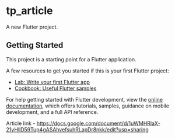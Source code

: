 # tp_article

A new Flutter project.

## Getting Started

This project is a starting point for a Flutter application.

A few resources to get you started if this is your first Flutter project:

- [Lab: Write your first Flutter app](https://docs.flutter.dev/get-started/codelab)
- [Cookbook: Useful Flutter samples](https://docs.flutter.dev/cookbook)

For help getting started with Flutter development, view the
[online documentation](https://docs.flutter.dev/), which offers tutorials,
samples, guidance on mobile development, and a full API reference.

Article link - https://docs.google.com/document/d/1uWMHRlaX-21yHllD59Tup4gASAhvefsuhRLapDr8nkk/edit?usp=sharing
